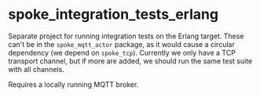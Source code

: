 # spoke_integration_tests_erlang

Separate project for running integration tests on the Erlang target.
These can't be in the `spoke_mqtt_actor` package, as it would cause a
circular dependency (we depend on `spoke_tcp`).
Currently we only have a TCP transport channel,
but if more are added, we should run the same test suite with all channels.

Requires a locally running MQTT broker.

